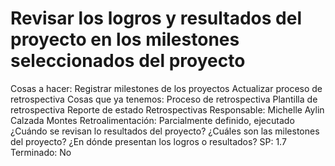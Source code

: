 # Revisar los logros y resultados del proyecto en los milestones seleccionados del proyecto

Cosas a hacer: Registrar milestones de los proyectos
Actualizar proceso de retrospectiva
Cosas que ya tenemos: Proceso de retrospectiva
Plantilla de retrospectiva
Reporte de estado
Retrospectivas
Responsable: Michelle Aylin Calzada Montes
Retroalimentación: Parcialmente definido, ejecutado
¿Cuándo se revisan lo resultados del proyecto?
¿Cuáles son las milestones del proyecto?
¿En dónde presentan los logros o resultados?
SP: 1.7
Terminado: No